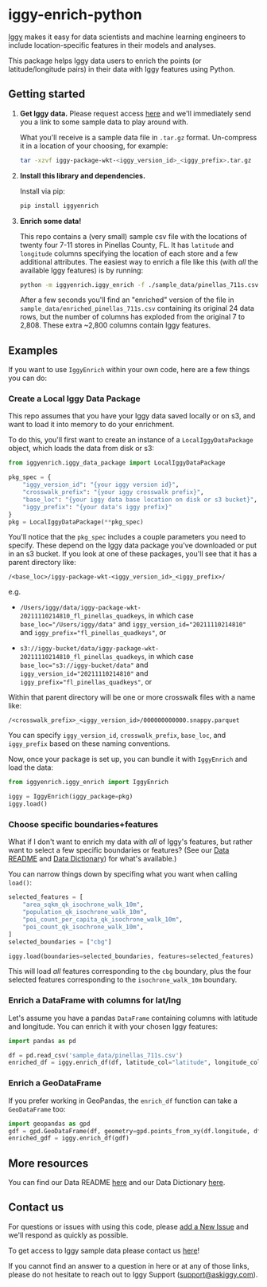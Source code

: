# iggy-enrich-python

[Iggy](http://www.askiggy.com) makes it easy for data scientists and machine learning engineers to include location-specific features in their models and analyses. 

This package helps Iggy data users to enrich the points (or latitude/longitude pairs) in their data with Iggy features using Python.

## Getting started

1. **Get Iggy data.** Please request access [here](https://docs.askiggy.com/download/sample-data) and we'll immediately send you a link to some sample data to play around with. 

    What you'll receive is a sample data file in `.tar.gz` format. Un-compress it in a location of your choosing, for example:
    
    ```bash
    tar -xzvf iggy-package-wkt-<iggy_version_id>_<iggy_prefix>.tar.gz
    ```

2. **Install this library and dependencies.**

    Install via pip:

    ```bash
    pip install iggyenrich
    ```

3. **Enrich some data!**

    This repo contains a (very small) sample csv file with the locations of twenty four 7-11 stores in Pinellas County, FL. It has `latitude` and `longitude` columns specifying the location of each store and a few additional attributes. The easiest way to enrich a file like this (with *all* the available Iggy features) is by running:

    ```bash
    python -m iggyenrich.iggy_enrich -f ./sample_data/pinellas_711s.csv
    ```

    After a few seconds you'll find an "enriched" version of the file in `sample_data/enriched_pinellas_711s.csv` containing its original 24 data rows, but the number of columns has exploded from the original 7 to 2,808. These extra ~2,800 columns contain Iggy features.

## Examples

If you want to use `IggyEnrich` within your own code, here are a few things you can do:

### Create a Local Iggy Data Package

This repo assumes that you have your Iggy data saved locally or on s3, and want to load it into memory to do your enrichment. 

To do this, you'll first want to create an instance of a `LocalIggyDataPackage` object, which loads the data from disk or s3:

```python
from iggyenrich.iggy_data_package import LocalIggyDataPackage

pkg_spec = {
    "iggy_version_id": "{your iggy version id}",
    "crosswalk_prefix": "{your iggy crosswalk prefix}",
    "base_loc": "{your iggy data base location on disk or s3 bucket}",
    "iggy_prefix": "{your data's iggy prefix}"
}
pkg = LocalIggyDataPackage(**pkg_spec)
```

You'll notice that the `pkg_spec` includes a couple parameters you need to specify. These depend on the Iggy data package you've downloaded or put in an s3 bucket. If you look at one of these packages, you'll see that it has a parent directory like:

`/<base_loc>/iggy-package-wkt-<iggy_version_id>_<iggy_prefix>/`

e.g.

- `/Users/iggy/data/iggy-package-wkt-20211110214810_fl_pinellas_quadkeys`, in which case `base_loc="/Users/iggy/data"` and `iggy_version_id="20211110214810"` and `iggy_prefix="fl_pinellas_quadkeys"`, or

- `s3://iggy-bucket/data/iggy-package-wkt-20211110214810_fl_pinellas_quadkeys`, in which case `base_loc="s3://iggy-bucket/data"` and `iggy_version_id="20211110214810"` and `iggy_prefix="fl_pinellas_quadkeys"`, or


Within that parent directory will be one or more crosswalk files with a name like:

`/<crosswalk_prefix>_<iggy_version_id>/000000000000.snappy.parquet`

You can specify `iggy_version_id`, `crosswalk_prefix`, `base_loc`, and `iggy_prefix` based on these naming conventions.

Now, once your package is set up, you can bundle it with `IggyEnrich` and load the data:

```python
from iggyenrich.iggy_enrich import IggyEnrich

iggy = IggyEnrich(iggy_package=pkg)
iggy.load()
```

### Choose specific boundaries+features 

What if I don't want to enrich my data with *all* of Iggy's features, but rather want to select a few specific boundaries or features? (See our [Data README](https://www.askiggy.com/place-data-readme) and [Data Dictionary](https://docs.google.com/spreadsheets/d/1TtVr1glydr9-ne-28sRIlLKG2ZEqom-oOvKR1kOZ034/edit?usp=sharing)) for what's available.)


You can narrow things down by specifing what you want when calling `load()`:

```python
selected_features = [
    "area_sqkm_qk_isochrone_walk_10m",
    "population_qk_isochrone_walk_10m",
    "poi_count_per_capita_qk_isochrone_walk_10m",
    "poi_count_qk_isochrone_walk_10m",
]
selected_boundaries = ["cbg"]

iggy.load(boundaries=selected_boundaries, features=selected_features)
```

This will load *all* features corresponding to the `cbg` boundary, plus the four selected features corresponding to the `isochrone_walk_10m` boundary.

### Enrich a DataFrame with columns for lat/lng

Let's assume you have a pandas `DataFrame` containing columns with latitude and longitude. You can enrich it with your chosen Iggy features:

```python
import pandas as pd

df = pd.read_csv('sample_data/pinellas_711s.csv')
enriched_df = iggy.enrich_df(df, latitude_col="latitude", longitude_col="longitude")
```

### Enrich a GeoDataFrame

If you prefer working in GeoPandas, the `enrich_df` function can take a `GeoDataFrame` too:

```python
import geopandas as gpd
gdf = gpd.GeoDataFrame(df, geometry=gpd.points_from_xy(df.longitude, df.latitude), crs="WGS84")
enriched_gdf = iggy.enrich_df(gdf)
```

## More resources

You can find our Data README [here](https://www.askiggy.com/place-data-readme) and our Data Dictionary [here](https://docs.google.com/spreadsheets/d/1TtVr1glydr9-ne-28sRIlLKG2ZEqom-oOvKR1kOZ034/edit?usp=sharing).
## Contact us

For questions or issues with using this code, please [add a New Issue](https://github.com/askiggy/iggy-enrich-python/issues/new) and we'll respond as quickly as possible.

To get access to Iggy sample data please contact us [here](https://www.askiggy.com/contact)!

If you cannot find an answer to a question in here or at any of those links, please do not hesitate to reach out to Iggy Support (support@askiggy.com).
